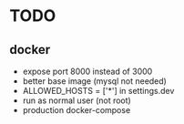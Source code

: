 # TODO

## docker

- expose port 8000 instead of 3000
- better base image (mysql not needed)
- ALLOWED_HOSTS = ['*'] in settings.dev
- run as normal user (not root)
- production docker-compose
